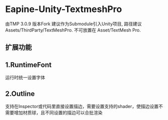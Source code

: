 # Eapine-Unity-TextmeshPro
由TMP 3.0.9 版本Fork
建议作为Submodule引入Unity项目, 路径建议 Assets/ThirdParty/TextMeshPro. 不可放置在 Asset/TextMesh Pro.

## 扩展功能
## 1.RuntimeFont
运行时统一设置字体
## 2.Outline
支持在Inspector或代码里直接设置描边，需要设置支持的shader，使描边设置不需要增加材质球，且不同设置的描边可以合批渲染
